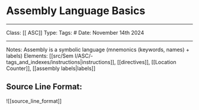 # Assembly Language Basics
___
Class: [[ ASC]]
Type: 
Tags: # 
Date: November 14th 2024
___

Notes: 
Assembly is a symbolic language (mnemonics (keywords, names) + labels)
Elements: [[src/Sem I/ASC/-tags_and_indexes/instructions|instructions]], [[directives]], [[Location Counter]], [[assembly labels|labels]]

## Source Line Format:
![[source_line_format]]


